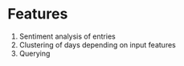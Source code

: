 <!-- Smart Journal -->
# Features
1. Sentiment analysis of entries
2. Clustering of days depending on input features
3. Querying